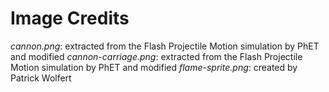 Image Credits
===========

*cannon.png*: extracted from the Flash Projectile Motion simulation by PhET and modified
*cannon-carriage.png*: extracted from the Flash Projectile Motion simulation by PhET and modified
*flame-sprite.png*: created by Patrick Wolfert